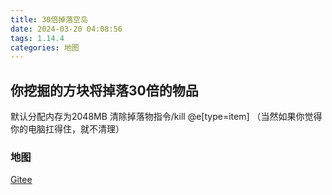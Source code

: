 ```yaml
---
title: 30倍掉落空岛
date: 2024-03-20 04:08:56
tags: 1.14.4
categories: 地图
---
```


## 你挖掘的方块将掉落30倍的物品
默认分配内存为2048MB
清除掉落物指令/kill @e[type=item]
（当然如果你觉得你的电脑扛得住，就不清理）

### 地图

[Gitee](https://gitee.com/ManakaGekka/mcpacks/tree/master/30_times_empty_Island)